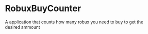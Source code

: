 # RobuxBuyCounter
A application that counts how many robux you need to buy to get the desired ammount
